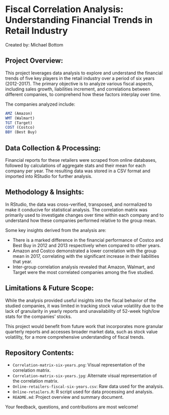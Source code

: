 # Fiscal Correlation Analysis: Understanding Financial Trends in Retail Industry

Created by: Michael Bottom

## Project Overview:

This project leverages data analysis to explore and understand the financial trends of five key players in the retail industry over a period of six years (2012-2017). The primary objective is to analyze various fiscal aspects, including sales growth, liabilities increment, and correlations between different companies, to comprehend how these factors interplay over time.

The companies analyzed include:
```javascript
AMZ (Amazon)
WMT (Walmart)
TGT (Target)
COST (Costco)
BBY (Best Buy)
```

## Data Collection & Processing:

Financial reports for these retailers were scraped from online databases, followed by calculations of aggregate stats and their mean for each company per year. The resulting data was stored in a CSV format and imported into RStudio for further analysis.

## Methodology & Insights:

In RStudio, the data was cross-verified, transposed, and normalized to make it conducive for statistical analysis. The correlation matrix was primarily used to investigate changes over time within each company and to understand how these companies performed relative to the group mean.

Some key insights derived from the analysis are:
- There is a marked difference in the financial performance of Costco and Best Buy in 2012 and 2013 respectively when compared to other years.
- Amazon and Costco demonstrated a lower correlation with the group mean in 2017, correlating with the significant increase in their liabilities that year.
- Inter-group correlation analysis revealed that Amazon, Walmart, and Target were the most correlated companies among the five studied.

## Limitations & Future Scope:

While the analysis provided useful insights into the fiscal behavior of the studied companies, it was limited in tracking stock value volatility due to the lack of granularity in yearly reports and unavailability of 52-week high/low stats for the companies' stocks.

This project would benefit from future work that incorporates more granular quarterly reports and accesses broader market data, such as stock value volatility, for a more comprehensive understanding of fiscal trends.

## Repository Contents:

- `Correlation-matrix-six-years.png`: Visual representation of the correlation matrix.
- `Correlation-matrix-six-years.jpg`: Alternate visual representation of the correlation matrix.
- `Online-retailers-fiscal-six-years.csv`: Raw data used for the analysis.
- `Online-retailers.R`: R script used for data processing and analysis.
- `README.md`: Project overview and summary document.

Your feedback, questions, and contributions are most welcome!
